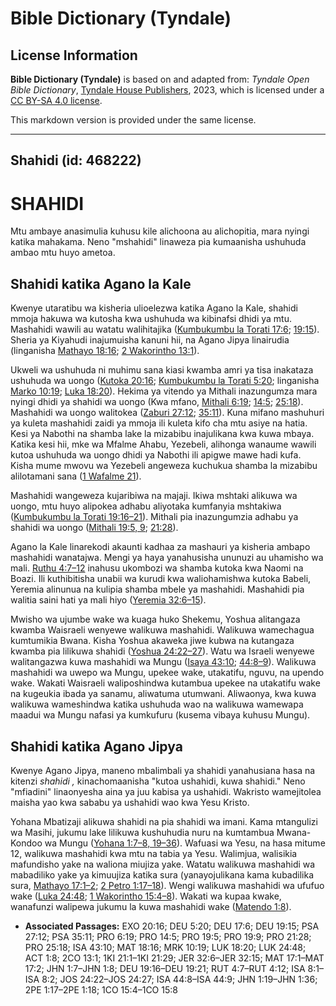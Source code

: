 # Bible Dictionary (Tyndale)

## License Information

**Bible Dictionary (Tyndale)** is based on and adapted from: _Tyndale Open Bible Dictionary_, [Tyndale House Publishers](https://tyndaleopenresources.com/), 2023, which is licensed under a [CC BY-SA 4.0 license](https://creativecommons.org/licenses/by-sa/4.0/legalcode.en).

This markdown version is provided under the same license.



--------------------------------

## Shahidi (id: 468222)

SHAHIDI
=======

Mtu ambaye anasimulia kuhusu kile alichoona au alichopitia, mara nyingi katika mahakama. Neno "mshahidi" linaweza pia kumaanisha ushuhuda ambao mtu huyo ametoa.

Shahidi katika Agano la Kale
----------------------------

Kwenye utaratibu wa kisheria ulioelezwa katika Agano la Kale, shahidi mmoja hakuwa wa kutosha kwa ushuhuda wa kibinafsi dhidi ya mtu. Mashahidi wawili au watatu walihitajika ([Kumbukumbu la Torati 17:6](https://ref.ly/Deut17:6); [19:15](https://ref.ly/Deut19:15)). Sheria ya Kiyahudi inajumuisha kanuni hii, na Agano Jipya linairudia (linganisha [Mathayo 18:16](https://ref.ly/Matt18:16); [2 Wakorintho 13:1](https://ref.ly/2Cor13:1)).

Ukweli wa ushuhuda ni muhimu sana kiasi kwamba amri ya tisa inakataza ushuhuda wa uongo ([Kutoka 20:16](https://ref.ly/Exod20:16); [Kumbukumbu la Torati 5:20](https://ref.ly/Deut5:20); linganisha [Marko 10:19](https://ref.ly/Mark10:19); [Luka 18:20](https://ref.ly/Luke18:20)). Hekima ya vitendo ya Mithali inazungumza mara nyingi dhidi ya shahidi wa uongo (Kwa mfano, [Mithali 6:19](https://ref.ly/Prov6:19); [14:5](https://ref.ly/Prov14:5); [25:18](https://ref.ly/Prov25:18)). Mashahidi wa uongo walitokea ([Zaburi 27:12](https://ref.ly/Ps27:12); [35:11](https://ref.ly/Ps35:11)). Kuna mifano mashuhuri ya kuleta mashahidi zaidi ya mmoja ili kuleta kifo cha mtu asiye na hatia. Kesi ya Nabothi na shamba lake la mizabibu inajulikana kwa kuwa mbaya. Katika kesi hii, mke wa Mfalme Ahabu, Yezebeli, alihonga wanaume wawili kutoa ushuhuda wa uongo dhidi ya Nabothi ili apigwe mawe hadi kufa. Kisha mume mwovu wa Yezebeli angeweza kuchukua shamba la mizabibu alilotamani sana ([1 Wafalme 21](https://ref.ly/1Kgs21:1-1Kgs21:29)).

Mashahidi wangeweza kujaribiwa na majaji. Ikiwa mshtaki alikuwa wa uongo, mtu huyo alipokea adhabu aliyotaka kumfanyia mshtakiwa ([Kumbukumbu la Torati 19:16–21](https://ref.ly/Deut19:16-Deut19:21)). Mithali pia inazungumzia adhabu ya shahidi wa uongo ([Mithali 19:5, 9](https://ref.ly/Prov19:5,Prov19:9); [21:28](https://ref.ly/Prov21:28)).

Agano la Kale linarekodi akaunti kadhaa za mashauri ya kisheria ambapo mashahidi wanatajwa. Mengi ya haya yanahusisha ununuzi au uhamisho wa mali. [Ruthu 4:7–12](https://ref.ly/Ruth4:7-Ruth4:12) inahusu ukombozi wa shamba kutoka kwa Naomi na Boazi. Ili kuthibitisha unabii wa kurudi kwa waliohamishwa kutoka Babeli, Yeremia alinunua na kulipia shamba mbele ya mashahidi. Mashahidi pia walitia saini hati ya mali hiyo ([Yeremia 32:6–15](https://ref.ly/Jer32:6-Jer32:15)).

Mwisho wa ujumbe wake wa kuaga huko Shekemu, Yoshua alitangaza kwamba Waisraeli wenyewe walikuwa mashahidi. Walikuwa wamechagua kumtumikia Bwana. Kisha Yoshua akaweka jiwe kubwa na kutangaza kwamba pia lilikuwa shahidi ([Yoshua 24:22–27](https://ref.ly/Josh24:22-Josh24:27)). Watu wa Israeli wenyewe walitangazwa kuwa mashahidi wa Mungu ([Isaya 43:10](https://ref.ly/Isa43:10); [44:8–9](https://ref.ly/Isa44:8-Isa44:9)). Walikuwa mashahidi wa uwepo wa Mungu, upekee wake, utakatifu, nguvu, na upendo wake. Wakati Waisraeli waliposhindwa kutambua upekee na utakatifu wake na kugeukia ibada ya sanamu, aliwatuma utumwani. Aliwaonya, kwa kuwa walikuwa wameshindwa katika ushuhuda wao na walikuwa wamewapa maadui wa Mungu nafasi ya kumkufuru (kusema vibaya kuhusu Mungu).

Shahidi katika Agano Jipya
--------------------------

Kwenye Agano Jipya, maneno mbalimbali ya shahidi yanahusiana hasa na kitenzi *shahidi ,* kinachomaanisha "kutoa ushahidi, kuwa shahidi." Neno "mfiadini" linaonyesha aina ya juu kabisa ya ushahidi. Wakristo wamejitolea maisha yao kwa sababu ya ushahidi wao kwa Yesu Kristo.

Yohana Mbatizaji alikuwa shahidi na pia shahidi wa imani. Kama mtangulizi wa Masihi, jukumu lake lilikuwa kushuhudia nuru na kumtambua Mwana\-Kondoo wa Mungu ([Yohana 1:7–8, 19–36](https://ref.ly/John1:7-John1:8,John1:19-John1:36)). Wafuasi wa Yesu, na hasa mitume 12, walikuwa mashahidi kwa mtu na tabia ya Yesu. Walimjua, walisikia mafundisho yake na waliona miujiza yake. Watatu walikuwa mashahidi wa mabadiliko yake ya kimuujiza katika sura (yanayojulikana kama kubadilika sura, [Mathayo 17:1–2](https://ref.ly/Matt17:1-Matt17:2); [2 Petro 1:17–18](https://ref.ly/2Pet1:17-2Pet1:18)). Wengi walikuwa mashahidi wa ufufuo wake ([Luka 24:48](https://ref.ly/Luke24:48); [1 Wakorintho 15:4–8](https://ref.ly/1Cor15:4-1Cor15:8)). Wakati wa kupaa kwake, wanafunzi walipewa jukumu la kuwa mashahidi wake ([Matendo 1:8](https://ref.ly/Acts1:8)).

* **Associated Passages:** EXO 20:16; DEU 5:20; DEU 17:6; DEU 19:15; PSA 27:12; PSA 35:11; PRO 6:19; PRO 14:5; PRO 19:5; PRO 19:9; PRO 21:28; PRO 25:18; ISA 43:10; MAT 18:16; MRK 10:19; LUK 18:20; LUK 24:48; ACT 1:8; 2CO 13:1; 1KI 21:1–1KI 21:29; JER 32:6–JER 32:15; MAT 17:1–MAT 17:2; JHN 1:7–JHN 1:8; DEU 19:16–DEU 19:21; RUT 4:7–RUT 4:12; ISA 8:1–ISA 8:2; JOS 24:22–JOS 24:27; ISA 44:8–ISA 44:9; JHN 1:19–JHN 1:36; 2PE 1:17–2PE 1:18; 1CO 15:4–1CO 15:8

